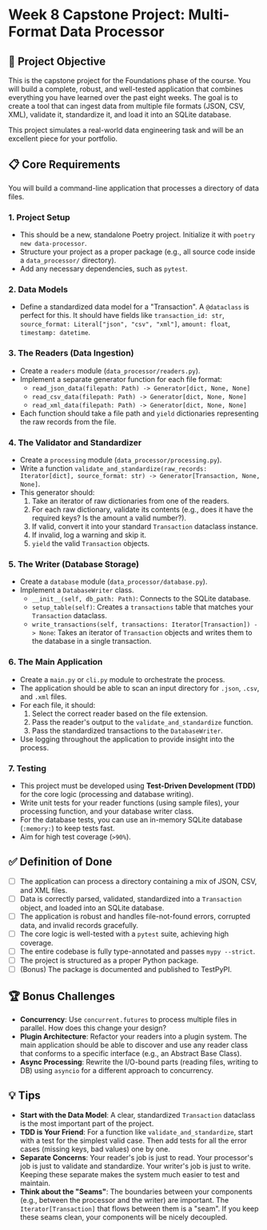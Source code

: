 # Week 8 Capstone Project: Multi-Format Data Processor

## 🎯 Project Objective
This is the capstone project for the Foundations phase of the course. You will build a complete, robust, and well-tested application that combines everything you have learned over the past eight weeks. The goal is to create a tool that can ingest data from multiple file formats (JSON, CSV, XML), validate it, standardize it, and load it into an SQLite database.

This project simulates a real-world data engineering task and will be an excellent piece for your portfolio.

## 📋 Core Requirements
You will build a command-line application that processes a directory of data files.

### 1. Project Setup
-   This should be a new, standalone Poetry project. Initialize it with `poetry new data-processor`.
-   Structure your project as a proper package (e.g., all source code inside a `data_processor/` directory).
-   Add any necessary dependencies, such as `pytest`.

### 2. Data Models
-   Define a standardized data model for a "Transaction". A `@dataclass` is perfect for this. It should have fields like `transaction_id: str`, `source_format: Literal["json", "csv", "xml"]`, `amount: float`, `timestamp: datetime`.

### 3. The Readers (Data Ingestion)
-   Create a `readers` module (`data_processor/readers.py`).
-   Implement a separate generator function for each file format:
    -   `read_json_data(filepath: Path) -> Generator[dict, None, None]`
    -   `read_csv_data(filepath: Path) -> Generator[dict, None, None]`
    -   `read_xml_data(filepath: Path) -> Generator[dict, None, None]`
-   Each function should take a file path and `yield` dictionaries representing the raw records from the file.

### 4. The Validator and Standardizer
-   Create a `processing` module (`data_processor/processing.py`).
-   Write a function `validate_and_standardize(raw_records: Iterator[dict], source_format: str) -> Generator[Transaction, None, None]`.
-   This generator should:
    1.  Take an iterator of raw dictionaries from one of the readers.
    2.  For each raw dictionary, validate its contents (e.g., does it have the required keys? Is the amount a valid number?).
    3.  If valid, convert it into your standard `Transaction` dataclass instance.
    4.  If invalid, log a warning and skip it.
    5.  `yield` the valid `Transaction` objects.

### 5. The Writer (Database Storage)
-   Create a `database` module (`data_processor/database.py`).
-   Implement a `DatabaseWriter` class.
    -   `__init__(self, db_path: Path)`: Connects to the SQLite database.
    -   `setup_table(self)`: Creates a `transactions` table that matches your `Transaction` dataclass.
    -   `write_transactions(self, transactions: Iterator[Transaction]) -> None`: Takes an iterator of `Transaction` objects and writes them to the database in a single transaction.

### 6. The Main Application
-   Create a `main.py` or `cli.py` module to orchestrate the process.
-   The application should be able to scan an input directory for `.json`, `.csv`, and `.xml` files.
-   For each file, it should:
    1.  Select the correct reader based on the file extension.
    2.  Pass the reader's output to the `validate_and_standardize` function.
    3.  Pass the standardized transactions to the `DatabaseWriter`.
-   Use logging throughout the application to provide insight into the process.

### 7. Testing
-   This project must be developed using **Test-Driven Development (TDD)** for the core logic (processing and database writing).
-   Write unit tests for your reader functions (using sample files), your processing function, and your database writer class.
-   For the database tests, you can use an in-memory SQLite database (`:memory:`) to keep tests fast.
-   Aim for high test coverage (`>90%`).

## ✅ Definition of Done
- [ ] The application can process a directory containing a mix of JSON, CSV, and XML files.
- [ ] Data is correctly parsed, validated, standardized into a `Transaction` object, and loaded into an SQLite database.
- [ ] The application is robust and handles file-not-found errors, corrupted data, and invalid records gracefully.
- [ ] The core logic is well-tested with a `pytest` suite, achieving high coverage.
- [ ] The entire codebase is fully type-annotated and passes `mypy --strict`.
- [ ] The project is structured as a proper Python package.
- [ ] (Bonus) The package is documented and published to TestPyPI.

## 🏆 Bonus Challenges
-   **Concurrency**: Use `concurrent.futures` to process multiple files in parallel. How does this change your design?
-   **Plugin Architecture**: Refactor your readers into a plugin system. The main application should be able to discover and use any reader class that conforms to a specific interface (e.g., an Abstract Base Class).
-   **Async Processing**: Rewrite the I/O-bound parts (reading files, writing to DB) using `asyncio` for a different approach to concurrency.

## 💡 Tips
-   **Start with the Data Model**: A clear, standardized `Transaction` dataclass is the most important part of the project.
-   **TDD is Your Friend**: For a function like `validate_and_standardize`, start with a test for the simplest valid case. Then add tests for all the error cases (missing keys, bad values) one by one.
-   **Separate Concerns**: Your reader's job is just to read. Your processor's job is just to validate and standardize. Your writer's job is just to write. Keeping these separate makes the system much easier to test and maintain.
-   **Think about the "Seams"**: The boundaries between your components (e.g., between the processor and the writer) are important. The `Iterator[Transaction]` that flows between them is a "seam". If you keep these seams clean, your components will be nicely decoupled.
